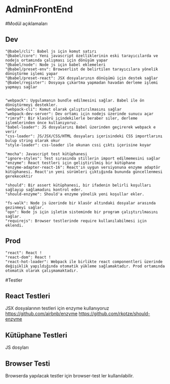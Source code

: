 ﻿# AdminFrontEnd


#Modül açıklamaları

## Dev
	
	"@babel/cli": Babel js için komut satırı
    "@babel/core": Yeni javascript özelliklerinin eski tarayıcılarda ve nodejs ortamında çalışması için dönüşüm yapar
    "@babel/node": Node js için babel eklemeleri
    "@babel/preset-env": Browserlist de belirtilen tarayıcılara yönelik dönüştürme işlemi yapar
    "@babel/preset-react": JSX dosyalarının dönüşümü için destek sağlar
    "@babel/register": Dosyaya çıkartma yapmadan havadan derleme işlemi yapmayı sağlar

	
	"webpack": Uygulamanın bundle edilmesini sağlar. Babel ile ön dönüştürmeyi destekler.
    "webpack-cli": Komut olarak çalıştırılmasını sağlar
    "webpack-dev-server": Dev ortamı için nodejs üzerinde sunucu açar
    "rimraf": Bir klasörü içindekilerle beraber siler, derleme işlemlerinden önce kullanıyoruz.
	"babel-loader": JS dosyalarını Babel üzerinden geçirerek webpack e verir
    "css-loader": JS/JSX/CSS/HTML dosyaları içerisindeki CSS importlarını bulup string olarak okur
    "style-loader": css-loader ile okunan cssi çıktı içerisine koyar
    
    "mocha": Javascript test kütüphanesi
	"ignore-styles": Test sırasında stillerin import edilmemesini sağlar
	"enzyme": React testleri için geliştirilmiş bir kütüphane
    "enzyme-adapter-react-16": React'ın uygun versiyonuna enzyme adaptör kütüphanesi. React'ın yeni sürümleri çıktığında bununda güncellenmesi gerekecektir

	"should": Bir assert kütüphanesi, bir ifadenin belirli koşulları sağlayıp sağlamadını kontrol eder.
    "should-enzyme": Should'a enzyme yönelik yeni koşullar ekler.
	
    "fs-walk": Node js üzerinde bir klasör altındaki dosyalar arasında gezinmeyi sağlar.
    "opn": Node js için işletim sisteminde bir program çalıştırılmasını sağlar.
    "requirejs": Browser testlerinde require kullanılabilmesi için eklendi.
    
    
    
## Prod  

    "react": React !
    "react-dom": React !
    "react-hot-loader": Webpack ile birlikte react componentleri üzerinde değişiklik yapıldığında otomatik yükleme sağlamaktadır. Prod ortamında otomatik olarak çalışmamaktadır.

#Testler

## React Testleri
JSX dosyalarının testleri için enzyme kullanıyoruz https://github.com/airbnb/enzyme
https://github.com/rkotze/should-enzyme
## Kütüphane Testleri
JS dosyları

## Browser Testi
Browserda yapılacak testler için browser-test ler kullanılabilir.